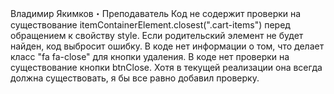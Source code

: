 Владимир Якимков・Преподаватель
Код не содержит проверки на существование itemContainerElement.closest(".cart-items") перед обращением к свойству style. Если родительский элемент не будет найден, код выбросит ошибку. В коде нет информации о том, что делает класс "fa fa-close" для кнопки удаления. В коде нет проверки на существование кнопки btnClose. Хотя в текущей реализации она всегда должна существовать, я бы все равно добавил проверку.
